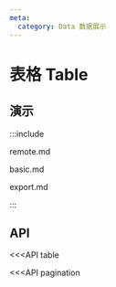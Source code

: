 ```yaml
---
meta:
  category: Data 数据展示
---
```


# 表格 Table

## 演示

:::include

remote.md

basic.md

export.md

:::

## API

<<<API table

<<<API pagination